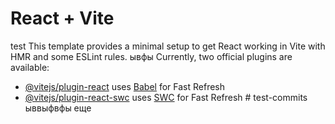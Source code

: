 # React + Vite

test
This template provides a minimal setup to get React working in Vite with HMR and some ESLint rules.
ывфы
Currently, two official plugins are available:

-   [@vitejs/plugin-react](https://github.com/vitejs/vite-plugin-react/blob/main/packages/plugin-react/README.md) uses [Babel](https://babeljs.io/) for Fast Refresh
-   [@vitejs/plugin-react-swc](https://github.com/vitejs/vite-plugin-react-swc) uses [SWC](https://swc.rs/) for Fast Refresh
    #   t e s t - c o m m i t s 
     
     
    ыввыфвфы
    еще
